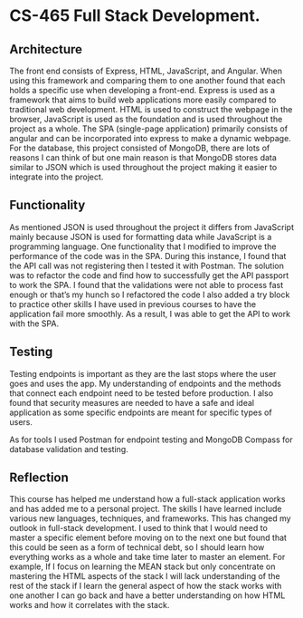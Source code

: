 # CS-465 Full Stack Development.

## Architecture
The front end consists of Express, HTML, JavaScript, and Angular. When using this framework and comparing them to one another found that each holds a specific use when developing a front-end. Express is used as a framework that aims to build web applications more easily compared to traditional web development. HTML is used to construct the webpage in the browser, JavaScript is used as the foundation and is used throughout the project as a whole. The SPA (single-page application) primarily consists of angular and can be incorporated into express to make a dynamic webpage. 
For the database, this project consisted of MongoDB, there are lots of reasons I can think of but one main reason is that MongoDB stores data similar to JSON which is used throughout the project making it easier to integrate into the project. 

## Functionality
As mentioned JSON is used throughout the project it differs from JavaScript mainly because JSON is used for formatting data while JavaScript is a programming language.
One functionality that I modified to improve the performance of the code was in the SPA. During this instance, I found that the API call was not registering then I tested it with Postman. The solution was to refactor the code and find how to successfully get the API passport to work the SPA. I found that the validations were not able to process fast enough or that’s my hunch so I refactored the code I also added a try block to practice other skills I have used in previous courses to have the application fail more smoothly. As a result, I was able to get the API to work with the SPA. 

## Testing 
Testing endpoints is important as they are the last stops where the user goes and uses the app. My understanding of endpoints and the methods that connect each endpoint need to be tested before production. I also found that security measures are needed to have a safe and ideal application as some specific endpoints are meant for specific types of users. 

As for tools I used Postman for endpoint testing and MongoDB Compass for database validation and testing.
## Reflection
This course has helped me understand how a full-stack application works and has added me to a personal project. The skills I have learned include various new languages, techniques, and frameworks. This has changed my outlook in full-stack development. I used to think that I would need to master a specific element before moving on to the next one but found that this could be seen as a form of technical debt, so I should learn how everything works as a whole and take time later to master an element. For example, If I focus on learning the MEAN stack but only concentrate on mastering the HTML aspects of the stack I will lack understanding of the rest of the stack if I learn the general aspect of how the stack works with one another I can go back and have a better understanding on how HTML works and how it correlates with the stack. 